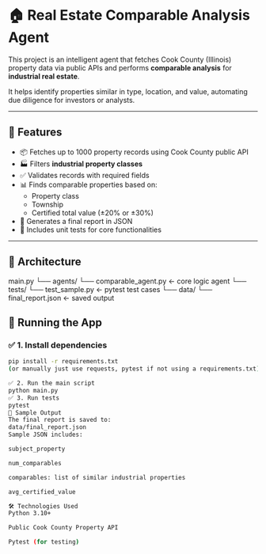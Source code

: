 # 🏠 Real Estate Comparable Analysis Agent

This project is an intelligent agent that fetches Cook County (Illinois) property data via public APIs and performs **comparable analysis** for **industrial real estate**.

It helps identify properties similar in type, location, and value, automating due diligence for investors or analysts.

---

## 🚀 Features

- 📦 Fetches up to 1000 property records using Cook County public API
- 🏭 Filters **industrial property classes**
- ✅ Validates records with required fields
- 📊 Finds comparable properties based on:
  - Property class
  - Township
  - Certified total value (±20% or ±30%)
- 📄 Generates a final report in JSON
- 🧪 Includes unit tests for core functionalities

---

## 🧠 Architecture

main.py
└── agents/
└── comparable_agent.py ← core logic agent
└── tests/
└── test_sample.py ← pytest test cases
└── data/
└── final_report.json ← saved output


## 🧪 Running the App

### ✅ 1. Install dependencies

```bash
pip install -r requirements.txt
(or manually just use requests, pytest if not using a requirements.txt)

✅ 2. Run the main script
python main.py
✅ 3. Run tests
pytest
📁 Sample Output
The final report is saved to:
data/final_report.json
Sample JSON includes:

subject_property

num_comparables

comparables: list of similar industrial properties

avg_certified_value

🛠 Technologies Used
Python 3.10+

Public Cook County Property API

Pytest (for testing)
